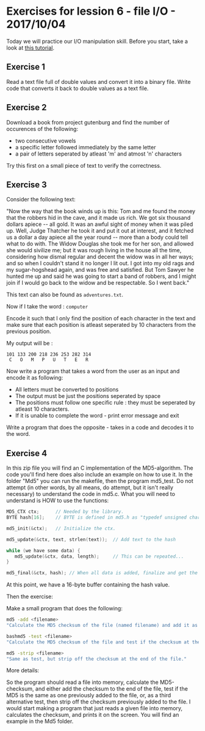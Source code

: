 # Exercises for lession 6 - file I/O - 2017/10/04

Today we will practice our I/O manipulation skill. Before you start,
take a look at [this tutorial](https://www.tutorialspoint.com/c_standard_library/stdio_h.htm).

## Exercise 1

Read a text file full of double values and convert it into a binary file. Write code that converts it back to double values as a text file.

## Exercise 2

Download a book from project gutenburg and find the number of occurences of the following:

- two consecutive vowels
- a specific letter followed immediately by the same letter
- a pair of letters seperated by atleast 'm' and atmost 'n' characters

Try this first on a small piece of text to verify the correctness.

## Exercise 3

Consider the following text:

"Now the way that the book winds up is this: Tom and me found the money that the robbers
hid in the cave, and it made us rich. We got six thousand dollars apiece -- all gold.
It was an awful sight of money when it was piled up. Well, Judge Thatcher he took it
and put it out at interest, and it fetched us a dollar a day apiece all the year
round -- more than a body could tell what to do with. The Widow Douglas she took me
for her son, and allowed she would sivilize me; but it was rough living in the house
all the time, considering how dismal regular and decent the widow was in all her ways;
and so when I couldn't stand it no longer I lit out. I got into my old rags and my
sugar-hogshead again, and was free and satisfied. But Tom Sawyer he hunted me up
and said he was going to start a band of robbers, and I might join if I would go
back to the widow and be respectable. So I went back."

This text can also be found as `adventures.txt`.

Now if I take the word : `computer`

Encode it such that I only find the position of each character in the text and make sure
that each position is atleast seperated by 10 characters from the previous position.

My output will be :
```text
101 133 200 218 236 253 282 314
 C   O   M   P   U   T   E   R
```
Now write a program that takes a word from the user as an input and encode it as following:

- All letters must be converted to positions
- The output must be just the positions seperated by space
- The positions must follow one specific rule : they must be seperated by atleast 10 characters.
- If it is unable to complete the word - print error message and exit

Write a program that does the opposite - takes in a code and decodes it to the word.

## Exercise 4

In this zip file you will find an C implementation of the MD5-algorithm. The code you'll find here does also include an example on how to use it. In the folder "Md5" you can run the makefile, then the program md5_test. Do not attempt (in other words, by all means, do attempt, but it isn't really necessary) to understand the code in md5.c. What you will need to understand is HOW to use the functions:

```c
MD5_CTX ctx;      // Needed by the library.
BYTE hash[16];    // BYTE is defined in md5.h as "typedef unsigned char BYTE"

md5_init(&ctx);   // Initialize the ctx.

md5_update(&ctx, text, strlen(text));  // Add text to the hash

while (we have some data) {
   md5_update(&ctx, data, length);     // This can be repeated...
}

md5_final(&ctx, hash); // When all data is added, finalize and get the hash
```

At this point, we have a 16-byte buffer containing the hash value.

Then the exercise:

Make a small program that does the following:
```bash
md5 -add <filename>
"Calculate the MD5 checksum of the file (named filename) and add it as a binary blob at the end of the file."
```

```bash
bashmd5 -test <filename>
"Calculate the MD5 checksum of the file and test if the checksum at the end of the file is the correct one."
```

```bash
md5 -strip <filename>
"Same as test, but strip off the checksum at the end of the file."
```
More details:

So the program should read a file into memory, calculate the MD5-checksum, and either add the checksum to the end of the file, test if the MD5 is the same as one previously added to the file, or, as a third alternative test, then strip off the checksum previously added to the file. I would start making a program that just reads a given file into memory, calculates the checksum, and prints it on the screen. You will find an example in the Md5 folder.
